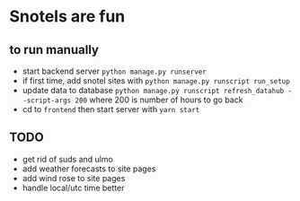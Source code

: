 # Snotels are fun




## to run manually
* start backend server `python manage.py runserver`
* if first time, add snotel sites with `python manage.py runscript run_setup`
* update data to database `python manage.py runscript refresh_datahub --script-args 200` where 200 is number of hours to go back
* cd to `frontend` then start server with `yarn start`




## TODO
* get rid of suds and ulmo
* add weather forecasts to site pages
* add wind rose to site pages
* handle local/utc time better